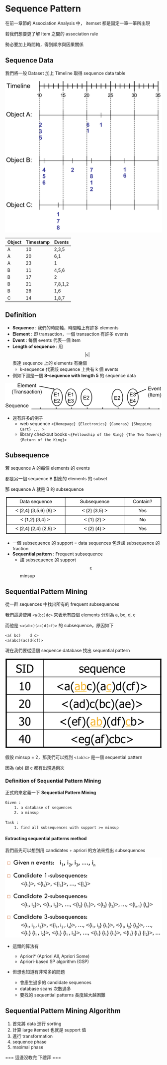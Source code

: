 # Sequence Pattern

在前一章節的 Association Analysis 中， itemset 都是固定一筆一筆所出現

若我們想要更了解 Item 之間的 association rule

勢必要加上時間軸，得到順序與因果關係

## Sequence Data

我們將一般 Dataset 加上 Timeline 取得 sequence data table

![](../.gitbook/assets/sequence_database.png)

| Object | Timestamp | Events  |
| ------ | --------- | ------- |
| A      | 10        | 2,3,5   |
| A      | 20        | 6,1     |
| A      | 23        | 1       |
| B      | 11        | 4,5,6   |
| B      | 17        | 2       |
| B      | 21        | 7,8,1,2 |
| B      | 28        | 1,6     |
| C      | 14        | 1,8,7   |

## Definition

* **Sequence** : 我們的時間軸，時間軸上有許多 elements
* **Element** : 即 transaction，一個 transaction 有許多 events
* **Event** : 每個 events 代表一個 item
* **Length of sequence** : 用 $$\lvert s\rvert$$ 表達 sequence 上的 elements 有幾個
  * k-sequence 代表該 sequence 上共有 k 個 events
* 例如下圖是一個 **8-sequence with length 5** 的 sequence data

![](../.gitbook/assets/sequence_data.png)

* 還有許多的例子
  * web sequence `<{Homepage} {Electronics} {Cameras} {Shopping Cart} ... >`
  * library checkout books `<{Fellowship of the Ring} {The Two Towers} {Return of the King}>`

## Subsequence

若 sequence A 的每個 elements 的 events 

都是另一個 sequence B 對應的 elements 的 subset 

那 sequence A 就是 B 的 subsequence

![](../.gitbook/assets/subsequence_example.png)

* 一個 subsequence 的 support = data sequences 包含該 subsequence 的 fraction
* **Sequential pattern** : Frequent subsequence
  * 該 subsequence 的 support $$\ge$$ minsup

## Sequential Pattern Mining

從一群 sequences 中找出所有的 frequent subsequences

我們這邊使用 `<a(bc)dc>` 來表示有四個 elements 分別為 a, bc, d, c

而他是 `<a(abc)(ac)d(cf)>` 的 subsequence，原因如下

```
<a( bc)    d c>
<a(abc)(ac)d(cf)>
```

現在我們要從這個 sequence database 找出 sequential pattern

![](../.gitbook/assets/find_sequential_pattern.png)

假設 minsup = 2，那我們可以找到 `<(ab)c>` 是一個 sequential pattern

因為 (ab) 跟 c 都有出現過兩次

### Definition of Sequential Pattern Mining

正式的來定義一下 **Sequential Pattern Mining**

```
Given :
    1. a database of sequences
    2. a minsup

Task :
    1. find all subsequences with support >= minsup
```

#### Extracting sequential patterns method

我們首先可以想到用 candidates + apriori 的方法來找出 subsequences

![](../.gitbook/assets/extract_subsequences.png)

* 這類的算法有
  * Apriori* (Apriori All, Apriori Some)
  * Apriori-based SP algorithm (GSP)

* 但想也知道有非常多的問題
  * 會產生過多的 candidate sequences
  * database scans 次數過多
  * 要找的 sequential patterns 長度越大越困難


## Sequential Pattern Mining Algorithm

1. 首先將 data 進行 sorting
2. 計算 large itemset 也就是 support 值
3. 進行 transformation
4. sequence phase
5. maximal phase

=== 這邊沒教完 下禮拜 ===